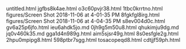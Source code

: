untitled.html
jgfbs8k4ae.html
o3c60pvjr38.html
1tbc0krrtno.html
figures/Screen Shot 2018-11-06 at 4-01-35 PM
8fgkfgl8irg.html
figures/Screen Shot 2018-11-06 at 4-04-35 PM
s8ev004d0c.html
gv6a25p6jfo.html
ieu6ahdk5jo.md
0jh9g5m50u8.html
qhukimju9dg.md
jq0v460k35.md
gga1d4n989g.html
aim5sjsr49g.html
8s0esfgle2g.html
2hpu0mpipg8.html
598ptbr7sgg.html
tosacopeqd8.html
cdtjjf59ph.html